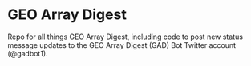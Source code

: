 # GEO Array Digest

Repo for all things GEO Array Digest, including code to post new status message updates 
to the GEO Array Digest (GAD) Bot Twitter account (@gadbot1).